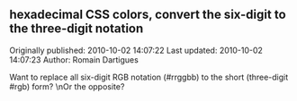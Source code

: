 ## hexadecimal CSS colors, convert the six-digit to the three-digit notation

Originally published: 2010-10-02 14:07:22
Last updated: 2010-10-02 14:07:23
Author: Romain Dartigues

Want to replace all six-digit RGB notation (#rrggbb) to the short (three-digit #rgb) form?\nOr the opposite?